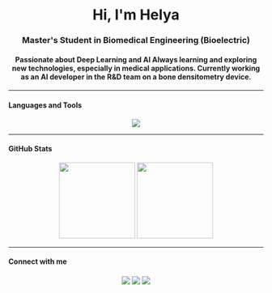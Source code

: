 <h1 align="center">Hi, I'm Helya</h1>
<h3 align="center">Master's Student in Biomedical Engineering (Bioelectric)</h3>
<h4 align="center">
Passionate about Deep Learning and AI
Always learning and exploring new technologies, especially in medical applications.  
Currently working as an AI developer in the R&D team on a bone densitometry device.
</h4>

_______________________________________________________________________

#### Languages and Tools
<p align="center">
  <img src="https://skillicons.dev/icons?i=python,tensorflow,pytorch,opencv,sklearn,vscode,visualstudio,anaconda" />
</p>

_______________________________________________________________________

#### GitHub Stats
<p align="center">
  <img src="https://github-readme-stats.vercel.app/api?username=Helya-Haji&show_icons=true&theme=holi&rank_icon=github" height="150em"/>
  <img src="https://github-readme-stats.vercel.app/api/top-langs/?username=Helya-Haji&layout=compact&theme=holi&card_width=280" height="150em"/>
</p>

_______________________________________________________________________

#### Connect with me
<p align="center">
  <a href="https://github.com/Helya-Haji" target="_blank"><img align="center" src="https://img.shields.io/badge/GitHub-181717?style=for-the-badge&logo=github&logoColor=white" /></a>
  <a href="https://linkedin.com/in/helya-haji-9b88471a5/" target="_blank"><img align="center" src="https://img.shields.io/badge/LinkedIn-0A66C2?style=for-the-badge&logo=linkedin&logoColor=white" /></a>
  <a href="mailto:helyahajiii@gmail.com" target="_blank"><img align="center" src="https://img.shields.io/badge/Email-D14836?style=for-the-badge&logo=gmail&logoColor=white" /></a>
</p>
